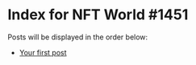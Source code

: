 # Index for NFT World #1451
Posts will be displayed in the order below:

- [Your first post](./001-first.md)

